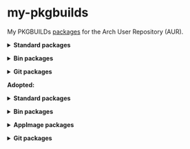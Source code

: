 # my-pkgbuilds
My PKGBUILDs [packages](https://aur.archlinux.org/packages?K=begin-theadventu&SeB=m) for the Arch User Repository (AUR).


**<details><summary> Standard packages </summary>**

[alfae](https://github.com/suchmememanyskill/Alfae): https://aur.archlinux.org/packages/alfae

[crowbar](https://github.com/ZeqMacaw/Crowbar): https://aur.archlinux.org/packages/crowbar

[chromatic](https://github.com/nate-xyz/chromatic): https://aur.archlinux.org/packages/chromatic

[fl-studio-integrator](https://github.com/begin-theadventure/fl-studio-integrator-linux): https://aur.archlinux.org/packages/fl-studio-integrator

[flightcore](https://github.com/R2NorthstarTools/FlightCore): https://aur.archlinux.org/packages/flightcore

[footage](https://gitlab.com/adhami3310/Footage): https://aur.archlinux.org/packages/footage

[inspector](https://github.com/Nokse22/inspector): https://aur.archlinux.org/packages/inspector

[mdlshit](https://github.com/headassbtw/mdlshit): https://aur.archlinux.org/packages/mdlshit

[newelle](https://github.com/qwersyk/Newelle): https://aur.archlinux.org/packages/newelle

[papa](https://github.com/AnActualEmerald/papa): https://aur.archlinux.org/packages/papa

[pleaserunthat](https://github.com/Sebicodes99/pleaserunthat-beta): https://aur.archlinux.org/packages/pleaserunthat

[latencyflex](https://github.com/ishitatsuyuki/LatencyFleX)-proton-ge-custom: https://aur.archlinux.org/packages/latencyflex-proton-ge-custom

[legion+](https://github.com/r-ex/LegionPlus): https://aur.archlinux.org/packages/legion+

[tacentview](https://github.com/bluescan/tacentview): https://aur.archlinux.org/packages/tacentview

[telegraph](https://github.com/fkinoshita/Telegraph): https://aur.archlinux.org/packages/telegraph

[viper-sh](https://github.com/0neGal/viper-sh): https://aur.archlinux.org/packages/viper-sh
</details>


**<details><summary> Bin packages </summary>**

[albumartcreator](https://github.com/0neGal/albumArtCreator)-bin: https://aur.archlinux.org/packages/albumartcreator-bin

[alfae](https://github.com/suchmememanyskill/Alfae)-bin: https://aur.archlinux.org/packages/alfae-bin

[amdgpu_top](https://github.com/Umio-Yasuno/amdgpu_top)-bin: https://aur.archlinux.org/packages/amdgpu_top-bin

[calyxos-flasher](https://gitlab.com/CalyxOS/device-flasher)-bin: https://aur.archlinux.org/packages/calyxos-flasher-bin

[converternow](https://github.com/ferraridamiano/ConverterNOW)-bin: https://aur.archlinux.org/packages/converternow-bin

[crossover](https://github.com/lacymorrow/crossover)-overlay-bin: https://aur.archlinux.org/packages/crossover-overlay-bin

firefox-extension-[return-youtube-dislike](https://addons.mozilla.org/addon/return-youtube-dislikes)-bin: https://aur.archlinux.org/packages/firefox-extension-return-youtube-dislike-bin

firefox-extension-[xdman8-browser-monitor](https://addons.mozilla.org/addon/xdm-browser-monitor-v8)-bin: https://aur.archlinux.org/packages/firefox-extension-xdman8-browser-monitor-bin

[flemozi](https://github.com/KRTirtho/flemozi)-bin: https://aur.archlinux.org/packages/flemozi-bin

[flightcore](https://github.com/R2NorthstarTools/FlightCore)-bin: https://aur.archlinux.org/packages/flightcore-bin

[hammer-editor](https://github.com/Wavesonics/hammer-editor)-bin: https://aur.archlinux.org/packages/hammer-editor-bin

[harmonyvpktool](https://github.com/harmonytf/HarmonyVPKTool)-bin: https://aur.archlinux.org/packages/harmonyvpktool-bin

[latencyflex](https://github.com/ishitatsuyuki/LatencyFleX)-bin: https://aur.archlinux.org/packages/latencyflex-bin

librewolf-extension-[bitwarden](https://addons.mozilla.org/addon/bitwarden-password-manager)-bin: https://aur.archlinux.org/packages/librewolf-extension-bitwarden-bin

librewolf-extension-[dark-reader](https://addons.mozilla.org/addon/darkreader)-bin: https://aur.archlinux.org/packages/librewolf-extension-dark-reader-bin

librewolf-extension-[localcdn](https://addons.mozilla.org/addon/localcdn-fork-of-decentraleyes)-bin: https://aur.archlinux.org/packages/librewolf-extension-localcdn-bin

librewolf-extension-[return-youtube-dislike](https://addons.mozilla.org/addon/return-youtube-dislikes)-bin: https://aur.archlinux.org/packages/librewolf-extension-return-youtube-dislike-bin

librewolf-extension-[uget-integration](https://addons.mozilla.org/addon/ugetintegration)-bin: https://aur.archlinux.org/packages/librewolf-extension-uget-integration-bin

librewolf-extension-[xdman8-browser-monitor](https://addons.mozilla.org/addon/xdm-browser-monitor-v8)-bin: https://aur.archlinux.org/packages/librewolf-extension-xdman8-browser-monitor-bin

[linux-intel-undervolt-gui](https://github.com/lukechadwick/linux-intel-undervolt-gui)-bin: https://aur.archlinux.org/packages/linux-intel-undervolt-gui-bin

[mdlshit](https://github.com/headassbtw/mdlshit)-bin: https://aur.archlinux.org/packages/mdlshit-bin

[monitorctl](https://github.com/5iddy/monitorctl)-bin: https://aur.archlinux.org/packages/monitorctl-bin

[mrvn-radiant](https://github.com/MRVN-Radiant/MRVN-Radiant)-bin: https://aur.archlinux.org/packages/mrvn-radiant-bin

[ossia-score](https://github.com/ossia/score)-bin: https://aur.archlinux.org/packages/ossia-score-bin

[papa](https://github.com/AnActualEmerald/papa)-bin: https://aur.archlinux.org/packages/papa-bin

[rspnvpk](https://github.com/taskinoz/RSPNVPK)-bin: https://aur.archlinux.org/packages/rspnvpk-bin

[rymfony](https://github.com/Orbitale/Rymfony)-bin: https://aur.archlinux.org/packages/rymfony-bin

[sigma-file-manager](https://github.com/aleksey-hoffman/sigma-file-manager)-bin: https://aur.archlinux.org/packages/sigma-file-manager-bin

[slippi-launcher](https://github.com/project-slippi/slippi-launcher)-bin: https://aur.archlinux.org/packages/slippi-launcher-bin

[tacentview](https://github.com/bluescan/tacentview)-bin: https://aur.archlinux.org/packages/tacentview-bin

[uncso2](https://github.com/L-Leite/UnCSO2)-bin: https://aur.archlinux.org/packages/uncso2-bin

[upscayl](https://github.com/upscayl/upscayl)-rpm-bin: https://aur.archlinux.org/packages/upscayl-rpm-bin

[vpktool](https://github.com/craftablescience/VPKTool)-bin: https://aur.archlinux.org/packages/vpktool-bin

[xdelta3-cross-gui](https://github.com/dan0v/xdelta3-cross-gui)-bin: https://aur.archlinux.org/packages/xdelta3-cross-gui-bin

[xdman8](https://github.com/subhra74/xdm-experimental-binaries)-bin: https://aur.archlinux.org/packages/xdman8-bin
</details>


**<details><summary> Git packages </summary>**

[yadp](https://aur.archlinux.org/packages/yadp-git)-git: https://aur.archlinux.org/packages/yadp-git

[linuxwave](https://github.com/orhun/linuxwave)-git: https://aur.archlinux.org/packages/linuxwave-git

[syngestures](https://github.com/mqudsi/syngesture)-git: https://aur.archlinux.org/packages/syngestures-git

[telegraph](https://github.com/fkinoshita/Telegraph)-git: https://aur.archlinux.org/packages/telegraph-git
</details>


**Adopted:**


**<details><summary> Standard packages </summary>**

[extract-xiso](https://github.com/XboxDev/extract-xiso): https://aur.archlinux.org/packages/extract-xiso

gimp-plugin-[contrastfix](https://web.archive.org/web/20180628150143if_/http://registry.gimp.org/node/182): https://aur.archlinux.org/packages/gimp-plugin-contrastfix

[inspektor](https://github.com/hezral/inspektor): https://aur.archlinux.org/packages/inspektor

[kddockwidgets](https://github.com/KDAB/KDDockWidgets): https://aur.archlinux.org/packages/kddockwidgets

librewolf-extension-[dark-reader](https://github.com/darkreader/darkreader): https://aur.archlinux.org/packages/librewolf-extension-dark-reader

python-[pyvisa](https://github.com/pyvisa/pyvisa): https://aur.archlinux.org/packages/python-pyvisa

python-[pyvisa-py](https://github.com/pyvisa/pyvisa-py): https://aur.archlinux.org/packages/python-pyvisa-py

python-[undervolt](https://github.com/georgewhewell/undervolt): https://aur.archlinux.org/packages/python-undervolt

[riseup-vpn](https://github.com/leapcode/bitmask-vpn): https://aur.archlinux.org/packages/riseup-vpn

[syngestures](https://github.com/mqudsi/syngesture): https://aur.archlinux.org/packages/syngestures
</details>


**<details><summary> Bin packages </summary>**

[application-inspector](https://github.com/microsoft/ApplicationInspector)-bin: https://aur.archlinux.org/packages/application-inspector-bin

[ghc-raspbian](https://archive.raspbian.org/raspbian/pool/main/g/ghc)-bin: https://aur.archlinux.org/packages/ghc-raspbian-bin

[listmonk](https://github.com/knadh/listmonk)-bin: https://aur.archlinux.org/packages/listmonk-bin

[notesnook](https://github.com/streetwriters/notesnook)-bin: https://aur.archlinux.org/packages/notesnook-bin
</details>


**<details><summary> AppImage packages </summary>**

[hotspot](https://github.com/KDAB/hotspot)-appimage: https://aur.archlinux.org/packages/hotspot-appimage
</details>


**<details><summary> Git packages </summary>**

[curtail](https://github.com/Huluti/Curtail)-git: https://aur.archlinux.org/packages/curtail-git
</details>
